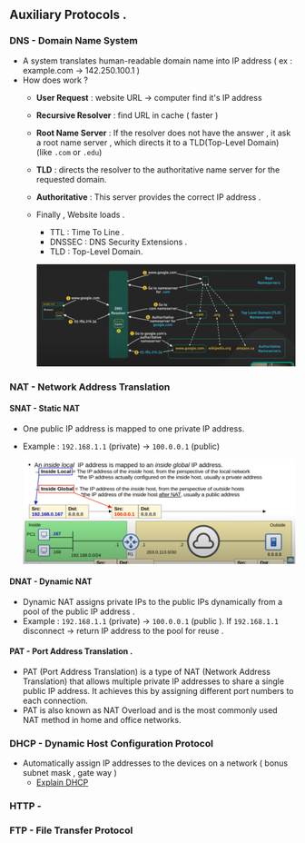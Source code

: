 ## Auxiliary Protocols .

### DNS - Domain Name System    
* A system translates human-readable domain name into IP address ( ex : example.com &#8594; 142.250.100.1 )
* How does work ? 
    * **User Request** : website URL &#8594; computer find it's IP address 
    * **Recursive Resolver** : find URL in cache ( faster )
    * **Root Name Server** : If the resolver does not have the answer , it ask a root name server , which directs it to a TLD(Top-Level Domain)
    (like `.com` or `.edu`)
    * **TLD** : directs the resolver to the authoritative name server for the requested domain.
    * **Authoritative** : This server provides the correct IP address .
    * Finally , Website loads .
        * TTL : Time To Line .
        * DNSSEC : DNS Security Extensions .
        * TLD : Top-Level Domain.

        ![DNS](../[w2]AuxiliaryProtocols/Images/DNS.png)

### NAT - Network Address Translation 
#### SNAT - Static NAT 
* One public IP address is mapped to one private IP address.
* Example : `192.168.1.1` (private) &#8594; `100.0.0.1` (public)
    
    ![SNAT](../[w2]AuxiliaryProtocols/Images/SNAT.png)

#### DNAT - Dynamic NAT
* Dynamic NAT assigns private IPs to the public IPs dynamically from a pool of the public IP address .
* Example : `192.168.1.1` (private) &#8594; `100.0.0.1` (public ). If `192.168.1.1` disconnect &#8594; return IP address to the pool for reuse .

#### PAT - Port Address Translation .
*  PAT (Port Address Translation) is a type of NAT (Network Address Translation) that allows multiple private IP addresses to share a single public IP address. It achieves this by assigning different port numbers to each connection. 
* PAT is also known as NAT Overload and is the most commonly used NAT method in home and office networks.

### DHCP - Dynamic Host Configuration Protocol
* Automatically assign IP addresses to the devices on a network ( bonus subnet mask , gate way )
    * [Explain DHCP](https://www.youtube.com/watch?v=e6-TaH5bkjo&t=432s)
### HTTP - 


### FTP - File Transfer Protocol 